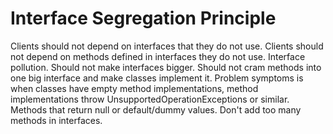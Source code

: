 # Interface Segregation Principle

Clients should not depend on interfaces that they do not use. Clients should not depend on methods defined in interfaces they do not use. 
Interface pollution. Should not make interfaces bigger. Should not cram methods into one big interface and make classes implement it.
Problem symptoms is when classes have empty method implementations, method implementations throw UnsupportedOperationExceptions or similar. Methods that return null or default/dummy values.
Don't add too many methods in interfaces.